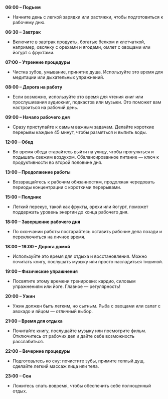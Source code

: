 **06:00 – Подъем**
   - Начните день с легкой зарядки или растяжки, чтобы подготовиться к рабочему дню.

**06:30 – Завтрак**
   - Включите в завтрак продукты, богатые белком и клетчаткой, например, овсянку с орехами и ягодами, омлет с овощами или йогурт с фруктами.

**07:00 – Утренние процедуры**
   - Чистка зубов, умывание, принятие душа. Используйте это время для медитации или дыхательных упражнений.

**08:00 – Дорога на работу**
   - Если возможно, используйте это время для чтения книг или прослушивания аудиокниг, подкастов или музыки. Это поможет вам настроиться на рабочий день.

**09:00 – Начало рабочего дня**
   - Сразу приступайте к самым важным задачам. Делайте короткие перерывы каждые 45 минут, чтобы размяться и выпить воды.

**12:00 – Обед**
   - Во время обеда старайтесь выйти на улицу, чтобы прогуляться и подышать свежим воздухом. Сбалансированное питание — ключ к продуктивности во второй половине дня.

**13:00 – Продолжение работы**
   - Возвращайтесь к рабочим обязанностям, продолжая чередовать периоды концентрации с короткими перерывами.

**15:00 – Полдник**
   - Легкий перекус, такой как фрукты, орехи или йогурт, поможет поддержать уровень энергии до конца рабочего дня.

**18:00 – Завершение рабочего дня**
   - По окончании работы постарайтесь оставить рабочие дела позади и переключиться на личное время.

**18:00 – 19:00 – Дорога домой**
   - Используйте это время для отдыха и восстановления. Можно почитать книгу, послушать музыку или просто насладиться тишиной.

**19:00 – Физические упражнения**
   - Посвятите этому времени тренировке: кардио, силовым упражнениям или йоге. Главное — регулярность!

**20:00 – Ужин**
   - Ужин должен быть легким, но сытным. Рыба с овощами или салат с авокадо и яйцом — отличный выбор.

**21:00 – Время для отдыха**
   - Почитайте книгу, послушайте музыку или посмотрите фильм. Отключитесь от рабочих дел и дайте себе возможность расслабиться.

**22:00 – Вечерние процедуры**
   - Подготовьтесь ко сну: почистите зубы, примите теплый душ, сделайте легкий массаж лица или тела.

**23:00 – Сон**
   - Ложитесь спать вовремя, чтобы обеспечить себе полноценный отдых.